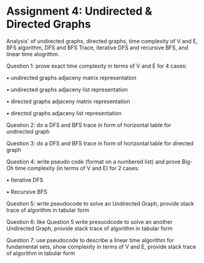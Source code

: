 # Assignment 4: Undirected & Directed Graphs

Analysis' of undirected graphs, directed graphs, time complexity of V and E, BFS algorithm, DFS and BFS Trace, iterative DFS and recursive BFS, and linear time alogrithm.

Question 1: prove exact time complexity in terms of V and E for 4 cases:

• undirected graphs adjaceny matrix representation

• undirected graphs adjaceny list representation

• directed graphs adjaceny matrix representation

• directed graphs adjaceny list representation

Question 2: do a DFS and BFS trace in form of horizontal table for undirected graph

Question 3: do a DFS and BFS trace in form of horizontal table for directed graph

Question 4: write pseudo code (format on a numbered list) and prove Big-Oh time complexity (in terms of V and E) for 2 cases:

• Iterative DFS

• Recursive BFS

Question 5: write pseudocode to solve an Undirected Graph, provide stack trace of algorithm in tabular form

Question 6: like Question 5 write presuodcode to solve an another Undirected Graph, provide stack trace of algorithm in tabular form

Question 7: use pseudocode to describe a linear time algorithm for fundamental sets, show complexity in terms of V and E, provide stack trace of algorithm in tabular form
